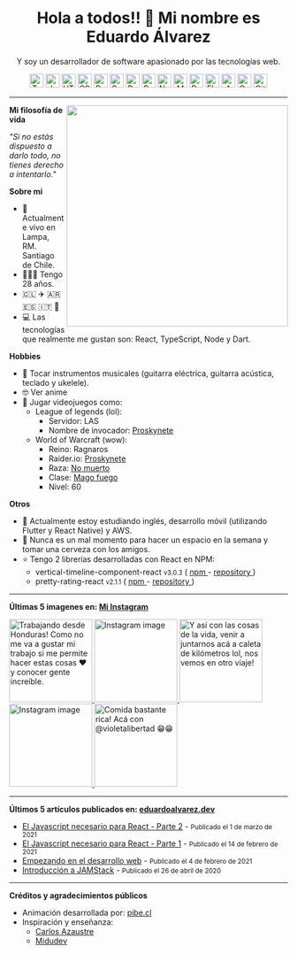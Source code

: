 <h1 align="center">Hola a todos!! 👋 Mi nombre es Eduardo Álvarez</h1>
<p align="center">
  Y soy un desarrollador de software apasionado por las tecnologías web.
</p>

<p align="center">
  <img
					src='https://github.com/Proskynete/Proskynete/blob/master/images/icons/ts.png?raw=true'
					alt=Typescript
					width='25'
					height='25'
				/> <img
					src='https://github.com/Proskynete/Proskynete/blob/master/images/icons/js.png?raw=true'
					alt=Javascript
					width='25'
					height='25'
				/> <img
					src='https://github.com/Proskynete/Proskynete/blob/master/images/icons/html5.png?raw=true'
					alt=HTML5
					width='25'
					height='25'
				/> <img
					src='https://github.com/Proskynete/Proskynete/blob/master/images/icons/css3.png?raw=true'
					alt=CSS3
					width='25'
					height='25'
				/> <img
					src='https://github.com/Proskynete/Proskynete/blob/master/images/icons/bootstrap.png?raw=true'
					alt=Bootstrap
					width='25'
					height='25'
				/> <img
					src='https://github.com/Proskynete/Proskynete/blob/master/images/icons/sass.png?raw=true'
					alt=Sass
					width='25'
					height='25'
				/> <img
					src='https://github.com/Proskynete/Proskynete/blob/master/images/icons/react.png?raw=true'
					alt=React
					width='25'
					height='25'
				/> <img
					src='https://github.com/Proskynete/Proskynete/blob/master/images/icons/redux.png?raw=true'
					alt=Redux
					width='25'
					height='25'
				/> <img
					src='https://github.com/Proskynete/Proskynete/blob/master/images/icons/node.png?raw=true'
					alt=Nodejs
					width='25'
					height='25'
				/> <img
					src='https://github.com/Proskynete/Proskynete/blob/master/images/icons/mongodb.png?raw=true'
					alt=MongoDB
					width='25'
					height='25'
				/> <img
					src='https://github.com/Proskynete/Proskynete/blob/master/images/icons/dart.png?raw=true'
					alt=Dart
					width='25'
					height='25'
				/> <img
					src='https://github.com/Proskynete/Proskynete/blob/master/images/icons/flutter.png?raw=true'
					alt=Flutter
					width='25'
					height='25'
				/> <img
					src='https://github.com/Proskynete/Proskynete/blob/master/images/icons/aws.png?raw=true'
					alt=Amazon Web Services
					width='25'
					height='25'
				/> <img
					src='https://github.com/Proskynete/Proskynete/blob/master/images/icons/gcp.png?raw=true'
					alt=Google Cloud Platform
					width='25'
					height='25'
				/> <img
					src='https://github.com/Proskynete/Proskynete/blob/master/images/icons/git.png?raw=true'
					alt=Git
					width='25'
					height='25'
				/>
</p>

---

<img
  width="400"
  align="right"
  src="https://github.com/Proskynete/Proskynete/blob/master/images/proskynete.gif?raw=true"
/>

<p align="left">
  <strong>Mi filosofía de vida</strong>
</p>
<p>
  <i>"Si no estás dispuesto a darlo todo, no tienes derecho a intentarlo."</i>
</p>

<p align="left">
  <strong>Sobre mi</strong>
</p>
<ul>
  <li>📍 Actualmente vivo en Lampa, RM. Santiago de Chile.</li>
  <li>👨🏼‍💻 Tengo 28 años.</li>
  <li>🇨🇱 ✈️ 🇦🇷 🇪🇸 🇮🇹 🗿</li>
  <li>
    💻 Las tecnologías que realmente me gustan son: React, TypeScript, Node y
    Dart.
  </li>
</ul>

<p align="left">
  <strong>Hobbies</strong>
</p>
<ul>
  <li>
    🎼 Tocar instrumentos musicales (guitarra eléctrica, guitarra acústica,
    teclado y ukelele).
  </li>
  <li>🤓 Ver anime</li>
  <li>
    👾 Jugar videojuegos como:
    <ul>
      <li>
        League of legends (lol):
        <ul>
          <li>Servidor: LAS</li>
          <li>
            Nombre de invocador:
            <a
              href="https://www.leagueofgraphs.com/es/summoner/las/proskynete"
              target="_blank"
            >
              Proskynete
            </a>
          </li>
        </ul>
      </li>
      <li>
        World of Warcraft (wow):
        <ul>
          <li>Reino: Ragnaros</li>
          <li>
            Raider.io:
            <a
              href="https://raider.io/characters/us/ragnaros/Proskynete"
              target="_blank"
            >
              Proskynete
            </a>
          </li>
          <li>
            Raza:
            <a
              href="https://worldofwarcraft.com/en-us/game/races/undead"
              target="_blank"
            >
              No muerto
            </a>
          </li>
          <li>
            Clase:
            <a
              href="https://worldofwarcraft.com/en-us/game/talent-calculator#mage/fire"
              target="_blank"
            >
              Mago fuego
            </a>
          </li>
          <li>Nivel: 60</li>
        </ul>
      </li>
    </ul>
  </li>
</ul>

<p align="left">
  <strong>Otros</strong>
</p>
<ul>
  <li>
    📖 Actualmente estoy estudiando inglés, desarrollo móvil (utilizando Flutter
    y React Native) y AWS.
  </li>
  <li>
    🍺 Nunca es un mal momento para hacer un espacio en la semana y tomar una
    cerveza con los amigos.
  </li>
  <li>
    ⭐ Tengo 2 librerías desarrolladas con React en NPM:
    <ul>
      <li>
        vertical-timeline-component-react <small>v3.0.3</small> (
        <a
          href="https://www.npmjs.com/package/vertical-timeline-component-react"
          target="_blank"
        >
          npm
        </a>
        -
        <a
          href="https://github.com/Proskynete/vertical-timeline-component-react"
          target="_blank"
        >
          repository
        </a>
        )
      </li>
      <li>
        pretty-rating-react <small>v2.1.1</small> (
        <a
          href="https://www.npmjs.com/package/pretty-rating-react"
          target="_blank"
        >
          npm
        </a>
        -
        <a
          href="https://github.com/Proskynete/pretty-rating-react"
          target="_blank"
        >
          repository
        </a>
        )
      </li>
    </ul>
  </li>
</ul>

---

<p align="left">
  <strong>
    Últimas 5 imagenes en:
    <a href="https://instagram.com/proskynete" target="_blank">
      Mi Instagram
    </a>
  </strong>
</p>

<a href="https://www.instagram.com/p/Cb_GOpSAARN" target="_blank">
  <img
    src="https://scontent-frt3-1.cdninstagram.com/v/t51.2885-15/277895915_264982375844814_1364159946048635381_n.jpg?stp=c180.0.1080.1080a_dst-jpg_e35_s640x640_sh0.08&_nc_ht=scontent-frt3-1.cdninstagram.com&_nc_cat=106&_nc_ohc=D08SK42AV6gAX9An7as&edm=ABfd0MgBAAAA&ccb=7-4&oh=00_AT_06o_LC10XzkzhRymuaXKTET1lYLQEuvJyDAhlWulxbw&oe=62560828&_nc_sid=7bff83"
    alt="Trabajando desde Honduras! 
Como no me va a gustar mi trabajo si me permite hacer estas cosas ❤️ y conocer gente increíble."
    width="150"
    height="150"
  />
</a>
<a href="https://www.instagram.com/p/CbknlJGgbZM" target="_blank">
  <img
    src="https://scontent-frt3-2.cdninstagram.com/v/t51.2885-15/277401254_1120246868753593_5792336941392140816_n.jpg?stp=c0.120.720.720a_dst-jpg_e15_s640x640&_nc_ht=scontent-frt3-2.cdninstagram.com&_nc_cat=101&_nc_ohc=svmItvcdxLoAX_j8oBi&edm=ABfd0MgBAAAA&ccb=7-4&oh=00_AT_gssT4gsU5POSOsbpuLdTSsHnKjCzQBAL-hAbbj2HNnw&oe=6250C65F&_nc_sid=7bff83"
    alt="Instagram image"
    width="150"
    height="150"
  />
</a>
<a href="https://www.instagram.com/p/CYQ92X5Ay-x" target="_blank">
  <img
    src="https://scontent-frt3-1.cdninstagram.com/v/t51.2885-15/271118452_150926767288340_6658601939174927593_n.jpg?stp=c0.175.1406.1406a_dst-jpg_e35_s640x640_sh0.08&_nc_ht=scontent-frt3-1.cdninstagram.com&_nc_cat=108&_nc_ohc=K2BHjyomvn0AX9JnDgn&edm=ABfd0MgBAAAA&ccb=7-4&oh=00_AT_15W2iMJ-Ai3zY2w1GEVHiDIY1uBbMBAmCpqelql6q7g&oe=6255996F&_nc_sid=7bff83"
    alt="Y así con las cosas de la vida, venir a juntarnos acá a caleta de kilómetros lol, nos vemos en otro viaje!"
    width="150"
    height="150"
  />
</a>
<a href="https://www.instagram.com/p/CYO9EFpAYC6" target="_blank">
  <img
    src="https://scontent-frt3-1.cdninstagram.com/v/t51.2885-15/271147100_2386490614820726_160259203668310633_n.jpg?stp=c0.180.1440.1440a_dst-jpg_e35_s640x640_sh0.08&_nc_ht=scontent-frt3-1.cdninstagram.com&_nc_cat=102&_nc_ohc=dQux6txzoE4AX-P7ce7&edm=ABfd0MgBAAAA&ccb=7-4&oh=00_AT9za36HvFZoI-AV7iWyOz11zU-wZ7XoCuABPHBUNXKIUw&oe=62560527&_nc_sid=7bff83"
    alt="Instagram image"
    width="150"
    height="150"
  />
</a>
<a href="https://www.instagram.com/p/CVYaKmUlAud" target="_blank">
  <img
    src="https://scontent-frt3-1.cdninstagram.com/v/t51.2885-15/247426394_552635039163688_5284049663495821167_n.jpg?stp=c180.0.1080.1080a_dst-jpg_e35_s640x640_sh0.08&_nc_ht=scontent-frt3-1.cdninstagram.com&_nc_cat=104&_nc_ohc=q1X4Q5SAYW8AX9F5zYX&edm=ABfd0MgBAAAA&ccb=7-4&oh=00_AT9J3DZkHJu0B7eQwzJPfwj5-BCWeP44vBd0W-rlqoPXDA&oe=6255F82B&_nc_sid=7bff83"
    alt="Comida bastante rica! 
Acá con @violetalibertad 😁😁"
    width="150"
    height="150"
  />
</a>

---

<p align="left">
  <strong>
    Últimos 5 artículos publicados en:
    <a href="https://eduardoalvarez.dev" target="_blank">
      eduardoalvarez.dev
    </a>
  </strong>
</p>

- [El Javascript necesario para React - Parte 2](https://eduardoalvarez.dev/articulos/el-javascript-necesario-para-react-parte-2) - <small>Publicado el 1 de marzo de 2021</small>
- [El Javascript necesario para React - Parte 1](https://eduardoalvarez.dev/articulos/el-javascript-necesario-para-react-parte-1) - <small>Publicado el 14 de febrero de 2021</small>
- [Empezando en el desarrollo web](https://eduardoalvarez.dev/articulos/empezando-en-el-desarrollo-web) - <small>Publicado el 4 de febrero de 2021</small>
- [Introducción a JAMStack](https://eduardoalvarez.dev/articulos/introduccion-a-jamstack) - <small>Publicado el 26 de abril de 2020</small>

---

<p align="left">
  <strong>Créditos y agradecimientos públicos</strong>
</p>
<ul>
  <li>
    Animación desarrollada por:
    <a href="https://pibe.cl/" target="_blank">
      pibe.cl
    </a>
  </li>
  <li>
    Inspiración y enseñanza:
    <ul>
      <li>
        <a href="https://carlosazaustre.es/" target="_blank">
          Carlos Azaustre
        </a>
      </li>
      <li>
        <a href="https://midu.dev/" target="_blank">
          Midudev
        </a>
      </li>
    </ul>
  </li>
</ul>
